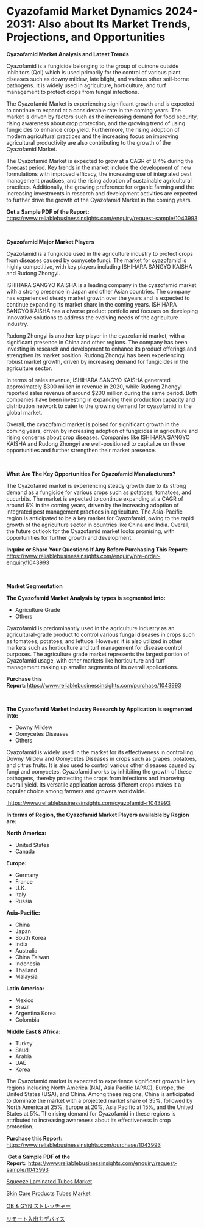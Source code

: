 <p><h1>Cyazofamid Market Dynamics 2024-2031: Also about Its Market Trends, Projections, and Opportunities</h1></p><p><strong>Cyazofamid Market Analysis and Latest Trends</strong></p>
<p><p>Cyazofamid is a fungicide belonging to the group of quinone outside inhibitors (QoI) which is used primarily for the control of various plant diseases such as downy mildew, late blight, and various other soil-borne pathogens. It is widely used in agriculture, horticulture, and turf management to protect crops from fungal infections.</p><p>The Cyazofamid Market is experiencing significant growth and is expected to continue to expand at a considerable rate in the coming years. The market is driven by factors such as the increasing demand for food security, rising awareness about crop protection, and the growing trend of using fungicides to enhance crop yield. Furthermore, the rising adoption of modern agricultural practices and the increasing focus on improving agricultural productivity are also contributing to the growth of the Cyazofamid Market.</p><p>The Cyazofamid Market is expected to grow at a CAGR of 8.4% during the forecast period. Key trends in the market include the development of new formulations with improved efficacy, the increasing use of integrated pest management practices, and the rising adoption of sustainable agricultural practices. Additionally, the growing preference for organic farming and the increasing investments in research and development activities are expected to further drive the growth of the Cyazofamid Market in the coming years.</p></p>
<p><strong>Get a Sample PDF of the Report:&nbsp;</strong> <a href="https://www.reliablebusinessinsights.com/enquiry/request-sample/1043993">https://www.reliablebusinessinsights.com/enquiry/request-sample/1043993</a></p>
<p>&nbsp;</p>
<p><strong>Cyazofamid Major Market Players</strong></p>
<p><p>Cyazofamid is a fungicide used in the agriculture industry to protect crops from diseases caused by oomycete fungi. The market for cyazofamid is highly competitive, with key players including ISHIHARA SANGYO KAISHA and Rudong Zhongyi.</p><p>ISHIHARA SANGYO KAISHA is a leading company in the cyazofamid market with a strong presence in Japan and other Asian countries. The company has experienced steady market growth over the years and is expected to continue expanding its market share in the coming years. ISHIHARA SANGYO KAISHA has a diverse product portfolio and focuses on developing innovative solutions to address the evolving needs of the agriculture industry.</p><p>Rudong Zhongyi is another key player in the cyazofamid market, with a significant presence in China and other regions. The company has been investing in research and development to enhance its product offerings and strengthen its market position. Rudong Zhongyi has been experiencing robust market growth, driven by increasing demand for fungicides in the agriculture sector.</p><p>In terms of sales revenue, ISHIHARA SANGYO KAISHA generated approximately $300 million in revenue in 2020, while Rudong Zhongyi reported sales revenue of around $200 million during the same period. Both companies have been investing in expanding their production capacity and distribution network to cater to the growing demand for cyazofamid in the global market.</p><p>Overall, the cyazofamid market is poised for significant growth in the coming years, driven by increasing adoption of fungicides in agriculture and rising concerns about crop diseases. Companies like ISHIHARA SANGYO KAISHA and Rudong Zhongyi are well-positioned to capitalize on these opportunities and further strengthen their market presence.</p></p>
<p>&nbsp;</p>
<p><strong>What Are The Key Opportunities For Cyazofamid Manufacturers?</strong></p>
<p><p>The Cyazofamid market is experiencing steady growth due to its strong demand as a fungicide for various crops such as potatoes, tomatoes, and cucurbits. The market is expected to continue expanding at a CAGR of around 6% in the coming years, driven by the increasing adoption of integrated pest management practices in agriculture. The Asia-Pacific region is anticipated to be a key market for Cyazofamid, owing to the rapid growth of the agriculture sector in countries like China and India. Overall, the future outlook for the Cyazofamid market looks promising, with opportunities for further growth and development.</p></p>
<p><strong>Inquire or Share Your Questions If Any Before Purchasing This Report:</strong> <a href="https://www.reliablebusinessinsights.com/enquiry/pre-order-enquiry/1043993">https://www.reliablebusinessinsights.com/enquiry/pre-order-enquiry/1043993</a></p>
<p>&nbsp;</p>
<p><strong>Market Segmentation</strong></p>
<p><strong>The Cyazofamid Market Analysis by types is segmented into:</strong></p>
<p><ul><li>Agriculture Grade</li><li>Others</li></ul></p>
<p><p>Cyazofamid is predominantly used in the agriculture industry as an agricultural-grade product to control various fungal diseases in crops such as tomatoes, potatoes, and lettuce. However, it is also utilized in other markets such as horticulture and turf management for disease control purposes. The agriculture grade market represents the largest portion of Cyazofamid usage, with other markets like horticulture and turf management making up smaller segments of its overall applications.</p></p>
<p><strong>Purchase this Report:&nbsp;</strong><a href="https://www.reliablebusinessinsights.com/purchase/1043993">https://www.reliablebusinessinsights.com/purchase/1043993</a></p>
<p>&nbsp;</p>
<p><strong>The Cyazofamid Market Industry Research by Application is segmented into:</strong></p>
<p><ul><li>Downy Mildew</li><li>Oomycetes Diseases</li><li>Others</li></ul></p>
<p><p>Cyazofamid is widely used in the market for its effectiveness in controlling Downy Mildew and Oomycetes Diseases in crops such as grapes, potatoes, and citrus fruits. It is also used to control various other diseases caused by fungi and oomycetes. Cyazofamid works by inhibiting the growth of these pathogens, thereby protecting the crops from infections and improving overall yield. Its versatile application across different crops makes it a popular choice among farmers and growers worldwide.</p></p>
<p><a href="https://www.reliablebusinessinsights.com/cyazofamid-r1043993">&nbsp;https://www.reliablebusinessinsights.com/cyazofamid-r1043993</a></p>
<p><strong>In terms of Region, the Cyazofamid Market Players available by Region are:</strong></p>
<p>
    <p> <strong> North America: </strong>
        <ul>
            <li>United States</li>
            <li>Canada</li>
        </ul>
        </p> 
    <p> <strong> Europe: </strong>
        <ul>
            <li>Germany</li>
            <li>France</li>
            <li>U.K.</li>
            <li>Italy</li>
            <li>Russia</li>
        </ul>
        </p> 
    <p> <strong> Asia-Pacific: </strong>
        <ul>
            <li>China</li>
            <li>Japan</li>
            <li>South Korea</li>
            <li>India</li>
            <li>Australia</li>
            <li>China Taiwan</li>
            <li>Indonesia</li>
            <li>Thailand</li>
            <li>Malaysia</li>
        </ul>
        </p> 
    <p> <strong> Latin America: </strong>
        <ul>
            <li>Mexico</li>
            <li>Brazil</li>
            <li>Argentina Korea</li>
            <li>Colombia</li>
        </ul>
        </p> 
    <p> <strong> Middle East & Africa: </strong>
        <ul>
            <li>Turkey</li>
            <li>Saudi</li>
            <li>Arabia</li>
            <li>UAE</li>
            <li>Korea</li>
        </ul>
    </p>
    </p>
<p><p>The Cyazofamid market is expected to experience significant growth in key regions including North America (NA), Asia Pacific (APAC), Europe, the United States (USA), and China. Among these regions, China is anticipated to dominate the market with a projected market share of 35%, followed by North America at 25%, Europe at 20%, Asia Pacific at 15%, and the United States at 5%. The rising demand for Cyazofamid in these regions is attributed to increasing awareness about its effectiveness in crop protection.</p></p>
<p><strong>Purchase this Report: </strong><a href="https://www.reliablebusinessinsights.com/purchase/1043993">https://www.reliablebusinessinsights.com/purchase/1043993</a></p>
<p>&nbsp;<strong>Get a Sample PDF of the Report:&nbsp;&nbsp;</strong><a href="https://www.reliablebusinessinsights.com/enquiry/request-sample/1043993">https://www.reliablebusinessinsights.com/enquiry/request-sample/1043993</a></p>
<p><strong></strong></p>
<p><p><a href="https://github.com/jhcraigie/Market-Research-Report-List-3/blob/main/squeeze-laminated-tubes-market.md">Squeeze Laminated Tubes Market</a></p><p><a href="https://github.com/PeterParrish5/Market-Research-Report-List-5/blob/main/skin-care-products-tubes-market.md">Skin Care Products Tubes Market</a></p><p><a href="https://github.com/klon646/Market-Research-Report-List-1/blob/main/9207470119674.md">OB & GYN ストレッチャー</a></p><p><a href="https://github.com/EstaSprer20231/Market-Research-Report-List-2/blob/main/1227111119673.md">リモート入出力デバイス</a></p></p>
